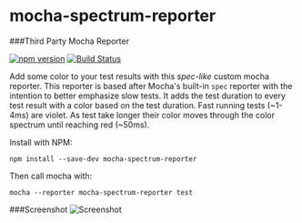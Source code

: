# mocha-spectrum-reporter 
###Third Party Mocha Reporter

[![npm version](https://badge.fury.io/js/mocha-spectrum-reporter.svg)](https://badge.fury.io/js/mocha-spectrum-reporter)
[![Build Status](https://travis-ci.org/frodare/mocha-spectrum-reporter.svg?branch=master)](https://travis-ci.org/frodare/mocha-spectrum-reporter)

Add some color to your test results with this _spec-like_ custom mocha reporter.  This reporter is based after Mocha's built-in `spec` reporter with the intention to better emphasize slow tests. It adds the test duration to every test result with a color based on the test duration.  Fast running tests (~1-4ms) are violet. As test take longer their color moves through the color spectrum until reaching red (~50ms).

Install with NPM:

`npm install --save-dev mocha-spectrum-reporter`

Then call mocha with:

`mocha --reporter mocha-spectrum-reporter test`

###Screenshot
![Screenshot](http://i.imgur.com/rL7cRR0.png)
